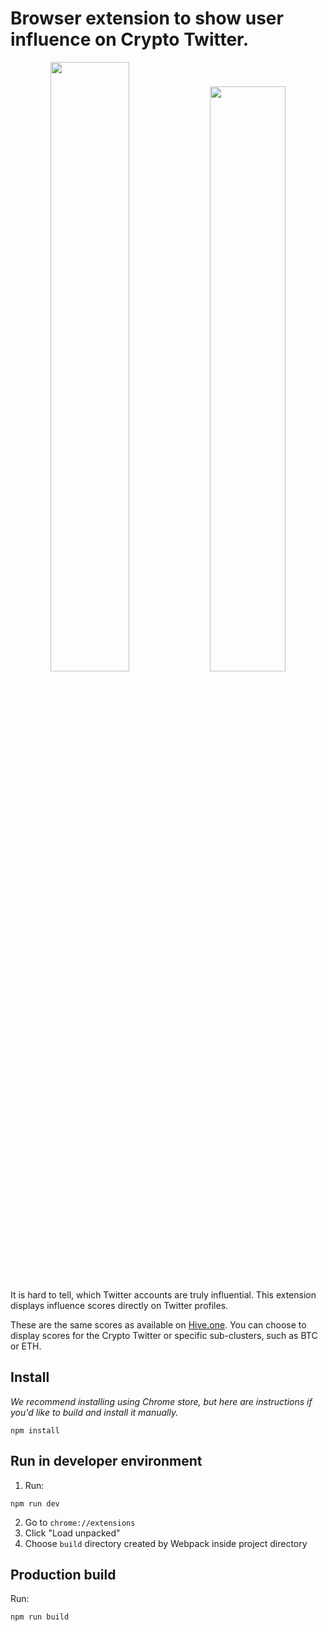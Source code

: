 # Browser extension to show user influence on Crypto Twitter.

<div style="text-align: center;">
  <img width="50%" src="https://i.imgur.com/V4gFqii.png" />
  <img width="49%" src="https://i.imgur.com/xKk6792.png" />
</div>

It is hard to tell, which Twitter accounts are truly influential. This extension displays influence scores directly on Twitter profiles.

These are the same scores as available on [Hive.one](https://hive.one). You can choose to display scores for the Crypto Twitter or specific sub-clusters, such as BTC or ETH.


## Install

*We recommend installing using Chrome store, but here are instructions if you'd like to build and install it manually.*

```
npm install
```

## Run in developer environment

1. Run:

```
npm run dev
```

2. Go to `chrome://extensions`
3. Click "Load unpacked"
4. Choose `build` directory created by Webpack inside project directory


## Production build

Run:
```
npm run build
```
